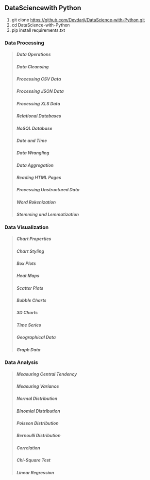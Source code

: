 ## DataSciencewith Python

1. git clone https://github.com/Devdarji/DataScience-with-Python.git
2. cd DataScience-with-Python
3. pip install requirements.txt

### Data Processing

  > ##### Data Operations
  > ##### Data Cleansing
  > ##### Processing CSV Data
  > ##### Processing JSON Data
  > ##### Processing XLS Data
  > ##### Relational Databases
  > ##### NoSQL Database
  > ##### Date and Time
  > ##### Data Wrangling
  > ##### Data Aggregation
  > ##### Reading HTML Pages
  > ##### Processing Unstructured Data
  > ##### Word Rokenization
  > ##### Stemming and Lemmatization

### Data Visualization

  > ##### Chart Properties
  > ##### Chart Styling
  > ##### Box Plots
  > ##### Heat Maps
  > ##### Scatter Plots
  > ##### Bubble Charts
  > ##### 3D Charts 
  > ##### Time Series
  > ##### Geographical Data
  > ##### Graph Data

### Data Analysis

  > ##### Measuring Central Tendency
  > ##### Measuring Variance
  > ##### Normal Distribution
  > ##### Binomial Distribution
  > ##### Poisson Distribution
  > ##### Bernoulli Distribution
  > ##### Correlation
  > ##### Chi-Square Test
  > ##### Linear Regression